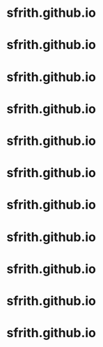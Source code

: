 # sfrith.github.io
# sfrith.github.io
# sfrith.github.io
# sfrith.github.io
# sfrith.github.io
# sfrith.github.io
# sfrith.github.io
# sfrith.github.io
# sfrith.github.io
# sfrith.github.io
# sfrith.github.io
